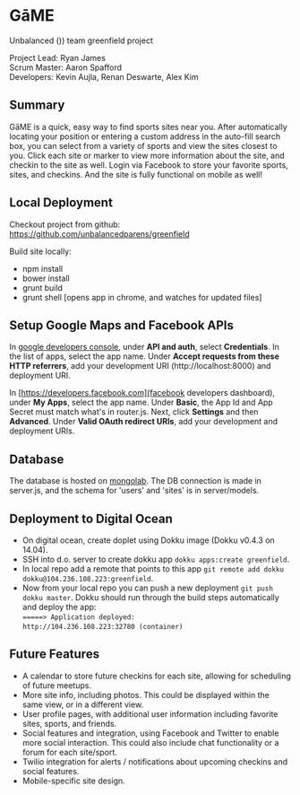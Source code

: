 # GāME

Unbalanced ()) team greenfield project

Project Lead: Ryan James  
Scrum Master: Aaron Spafford  
Developers: Kevin Aujla, Renan Deswarte, Alex Kim


## Summary

GāME is a quick, easy way to find sports sites near you. After automatically locating your position or entering a custom address in the auto-fill search box, you can select from a variety of sports and view the sites closest to you. Click each site or marker to view more information about the site, and checkin to the site as well. Login via Facebook to store your favorite sports, sites, and checkins. And the site is fully functional on mobile as well!


## Local Deployment
Checkout project from github: https://github.com/unbalancedparens/greenfield

Build site locally:

* npm install
* bower install
* grunt build
* grunt shell [opens app in chrome, and watches for updated files]

## Setup Google Maps and Facebook APIs
In [google developers console](https://console.developers.google.com), under **API and auth**, select **Credentials**. In the list of apps, select the app name. Under **Accept requests from these HTTP referrers**, add your development URI (http://localhost:8000) and deployment URI.

In [https://developers.facebook.com](facebook developers dashboard), under **My Apps**, select the app name. Under **Basic**, the App Id and App Secret must match what's in router.js. Next, click **Settings** and then **Advanced**. Under **Valid OAuth redirect URIs**, add your development and deployment URIs.

## Database
The database is hosted on [mongolab](https://mongolab.com/). The DB connection is made in server.js, and the schema for 'users' and 'sites' is in server/models.

## Deployment to Digital Ocean
* On digital ocean, create doplet using Dokku image (Dokku v0.4.3 on 14.04). 
* SSH into d.o. server to create dokku app `dokku apps:create greenfield`. 
* In local repo add a remote that points to this app `git remote add dokku dokku@104.236.108.223:greenfield`. 
* Now from your local repo you can push a new deployment `git push dokku master`. Dokku should run through the build steps automatically and deploy the app:  
`=====> Application deployed:`  
`http://104.236.108.223:32780 (container)`

## Future Features
* A calendar to store future checkins for each site, allowing for scheduling of future meetups.
* More site info, including photos. This could be displayed within the same view, or in a different view.
* User profile pages, with additional user information including favorite sites, sports, and friends.
* Social features and integration, using Facebook and Twitter to enable more social interaction. This could also include chat functionality or a forum for each site/sport.
* Twilio integration for alerts / notifications about upcoming checkins and social features.
* Mobile-specific site design.
